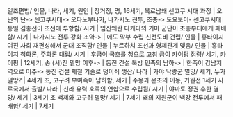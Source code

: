 일조편법/ 인물, 나라, 세기, 원인		| 장거정, 명, 16세기, 북로남왜
센고쿠 시대 과정		| 오닌의 난-> 센고쿠시대-> 오다노부나가, 나가시노 전투, 조총-> 도요토미- 센고쿠시대 통일
김충선이 조선에 투항함/ 시기		| 임진왜란
다케다의 기마 군단이 조총부대에게 패배함/ 시기		| 나가시노 전투
강화 조약->		| 에도 막부 수립
신전도비 건립/ 인물		| 홍타이지
여진 사회 재편성해서 군대 조직함/ 인물		| 누르하치
조선과 형제관계 맺음/ 인물		| 홍타이지
척화론, 주화론 대립/ 시기		| 후금이 국호를 청으로 고침
금이 카이펑 점령/ 세기, 카이펑		| 12세기, 송
(서)진 멸망 이후->		| 동진 건설
북방 민족의 남하->		| 한족이 강남지역으로 이주-> 동진 건설
제철 기술로 덩이쇠 생산/ 나라		| 가야
낙랑군 멸망/ 세기, 누가 멸망?		| 4세기 초, 고구려
부여족이 남하함, 세기		| 주몽과 온조의 이동, 기원전 1세기
사로국에서 출발/ 나라		| 신라
유력 호족의 연합으로 수립됨/ 시기		| 야마토 정권
후한 멸망/ 세기		| 3세기 초
백제와 고구려 멸망/ 세기		| 7세기
왜의 지원군이 백강 전투에서 패배함/ 세기		| 7세기
